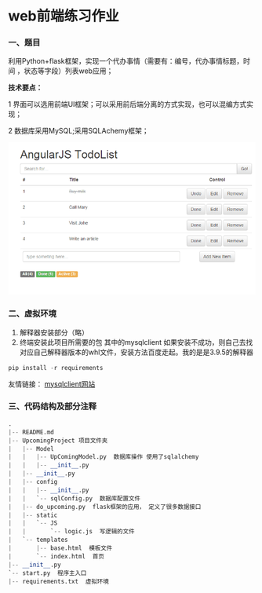 # web前端练习作业

### 一、题目

利用Python+flask框架，实现一个代办事情（需要有：编号，代办事情标题，时间 ，状态等字段）列表web应用；

**技术要点：**

1 界面可以选用前端UI框架；可以采用前后端分离的方式实现，也可以混编方式实现；

2 数据库采用MySQL;采用SQLAchemy框架；

![demo](Question\demo.gif)

### 二、虚拟环境

1. 解释器安装部分（略）
2. 终端安装此项目所需要的包 其中的mysqlclient  如果安装不成功，则自己去找对应自己解释器版本的whl文件，安装方法百度走起。我的是是3.9.5的解释器

```python
pip install -r requirements
```

友情链接：
[mysqlclient网站](https://www.lfd.uci.edu/~gohlke/pythonlibs/#mysqlclient "进去之后可以ctrl + F查询mysqlclient，就可以找到了")

### 三、代码结构及部分注释

```python
.
|-- README.md
|-- UpcomingProject 项目文件夹
|   |-- Model 
|   |   |-- UpComingModel.py  数据库操作 使用了sqlalchemy
|   |   |-- __init__.py
|   |-- __init__.py
|   |-- config
|   |   |-- __init__.py
|   |   `-- sqlConfig.py  数据库配置文件
|   |-- do_upcoming.py  flask框架的应用， 定义了很多数据接口
|   |-- static
|   |   `-- JS
|   |       `-- logic.js  写逻辑的文件
|   `-- templates
|       |-- base.html  模板文件
|       `-- index.html  首页
|-- __init__.py
`-- start.py  程序主入口
|-- requirements.txt  虚拟环境

```


​					